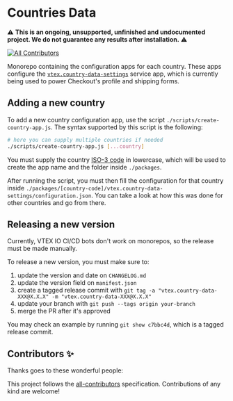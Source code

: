 # Countries Data

⚠️ **This is an ongoing, unsupported, unfinished and undocumented project. We do not guarantee any results after installation.** ⚠️

<!-- DOCS-IGNORE:start -->
<!-- ALL-CONTRIBUTORS-BADGE:START - Do not remove or modify this section -->

[![All Contributors](https://img.shields.io/badge/all_contributors-0-orange.svg?style=flat-square)](#contributors-)

<!-- ALL-CONTRIBUTORS-BADGE:END -->
<!-- DOCS-IGNORE:end -->

Monorepo containing the configuration apps for each country. These apps configure
the [`vtex.country-data-settings`](https://github.com/vtex-apps/country-data-settings) service app,
which is currently being used to power Checkout's profile and shipping forms.

## Adding a new country

To add a new country configuration app, use the script `./scripts/create-country-app.js`. The syntax
supported by this script is the following:

```sh
# here you can supply multiple countries if needed
./scripts/create-country-app.js [...country]
```

You must supply the country [ISO-3 code](https://en.wikipedia.org/wiki/ISO_3166-1_alpha-3) in lowercase,
which will be used to create the app name and the folder inside `./packages`.

After running the script, you must then fill the configuration for that country inside
`./packages/[country-code]/vtex.country-data-settings/configuration.json`. You can take a look
at how this was done for other countries and go from there.

## Releasing a new version

Currently, VTEX IO CI/CD bots don't work on monorepos, so the release must be made manually.

To release a new version, you must make sure to:

1. update the version and date on `CHANGELOG.md`
2. update the version field on `manifest.json`
3. create a tagged release commit with `git tag -a "vtex.country-data-XXX@X.X.X" -m "vtex.country-data-XXX@X.X.X"`
4. update your branch with `git push --tags origin your-branch`
5. merge the PR after it's approved

You may check an example by running `git show c7bbc4d`, which is a tagged release commit.

<!-- DOCS-IGNORE:start -->

## Contributors ✨

Thanks goes to these wonderful people:

<!-- ALL-CONTRIBUTORS-LIST:START - Do not remove or modify this section -->
<!-- prettier-ignore-start -->
<!-- markdownlint-disable -->
<!-- markdownlint-enable -->
<!-- prettier-ignore-end -->

<!-- ALL-CONTRIBUTORS-LIST:END -->

This project follows the [all-contributors](https://github.com/all-contributors/all-contributors) specification. Contributions of any kind are welcome!

<!-- DOCS-IGNORE:end -->
